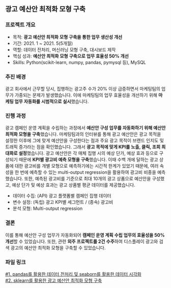 ## 광고 예산안 최적화 모형 구축

### 프로젝트 개요
- 목적: **광고 예산안 최적화 모형 구축을 통한 업무 생산성 개선**
- 기간: 2021. 1 ~ 2021. 5(5개월)
- 역할: 데이터 전처리, 머신러닝 모형 구축, 대시보드 제작
- 핵심 성과: **예산안 최적화 모형 구축으로 업무 효율성 50% 개선**
- Skills: Python(scikit-learn, numpy, pandas, pymysql 등), MySQL

### 추진 배경
광고 회사에서 근무할 당시, 집행하는 광고주 수가 20% 이상 급증하면서 마케팅팀의 업무가 가중되는 문제가 발생했습니다. 
이에 마케팅팀의 업무 효율성을 개선하기 위해 **마케팅 업무 자동화를 시범적으로 실시**했습니다.

### 진행 과정
 광고 캠페인 운영 계획을 수립하는 과정에서 **예산안 구성 업무를 자동화하기 위해 예산안 최적화 모형을 구축**했습니다. 마케팅팀과의 인터뷰를 통해 광고 예산안은 광고 목적을 설정한 이후에 그에 맞게 예산안을 구성한다는 점과 주요 광고 목적이 브랜드 인지도 및 트래픽 증가라는 점을 확인했습니다. 그래서 **광고 목적에 맞게 KPI를 노출, 클릭, 조회 최대화로 설정**했습니다. 광고 예산안은 각 매체 집행 시의 예상 단가, 예상 효과 등으로 구성되기 때문에 **KPI별 광고비 예측 모형을 구축**했습니다. 이때 수백 개에 달하는 광고 상품에 대한 광고비를 개별 모형으로 예측하기에는 시간적 한계가 있었기 때문에, 여러 속성을 한 번에 예측할 수 있는 multi-output regression을 활용하여 광고비 비중을 예측했습니다. 또한, 예측된 광고비를 기준으로 최대 10개의 광고 상품으로 예산안을 구성했고, 예상 단가 및 예상 효과는 광고 상품별 평균 데이터를 제공했습니다.

- 데이터 수집: (API) 광고 플랫폼별 캠페인 집행 데이터
- 변수 설정: (독립) 광고 KPI별 세그먼트 / (종속) 광고비
- 분석 모형: Multi-output regression

### 결론
이를 통해 예산안 구성 업무가 자동화되어 **캠페인 운영 계획 수립 업무의 효율성을 50% 개선**할 수 있었습니다. 
또한, 관련 **외주 프로젝트를 2건 수주**하여 디스플레이 광고와 검색 광고의 예산안 최적화 모형을 구축할 수 있었습니다.

### 파일 링크
[#1. pandas를 활용한 데이터 전처리 및 seaborn를 활용한 데이터 시각화](https://github.com/hyewon0403/media-mix-recommendation/blob/master/media_mix_recommendation_eda.ipynb)\
[#2. sklearn를 활용한 광고 예산안 최적화 모형 구축](https://github.com/hyewon0403/media-mix-recommendation/blob/master/media_mix_recommendation_analysis.ipynb)

